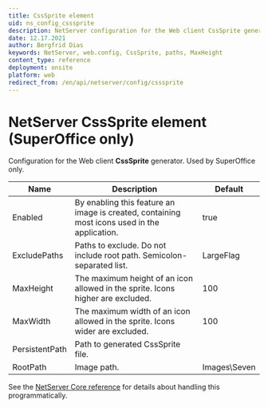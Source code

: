 ```yaml
---
title: CssSprite element
uid: ns_config_csssprite
description: NetServer configuration for the Web client CssSprite generator.
date: 12.17.2021
author: Bergfrid Dias
keywords: NetServer, web.config, CssSprite, paths, MaxHeight
content_type: reference
deployment: onsite
platform: web
redirect_from: /en/api/netserver/config/csssprite
---
```


# NetServer CssSprite element (SuperOffice only)

Configuration for the Web client **CssSprite** generator. Used by SuperOffice only.

| Name | Description | Default |
|---|---|---|
| Enabled | By enabling this feature an image is created, containing most icons used in the application. | true |
| ExcludePaths | Paths to exclude. Do not include root path. Semicolon-separated list. | LargeFlag |
| MaxHeight | The maximum height of an icon allowed in the sprite. Icons higher are excluded. | 100 |
| MaxWidth | The maximum width of an icon allowed in the sprite. Icons wider are excluded. | 100 |
| PersistentPath | Path to generated CssSprite file. | |
| RootPath | Image path. | Images\Seven |

See the [NetServer Core reference][1] for details about handling this programmatically.

<!-- Referenced links -->
[1]: <xref:SuperOffice.Configuration.ConfigFile.CssSprite>
